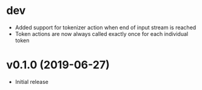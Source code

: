 # dev

* Added support for tokenizer action when end of input stream is reached
* Token actions are now always called exactly once for each individual token

# v0.1.0 (2019-06-27)

* Initial release
